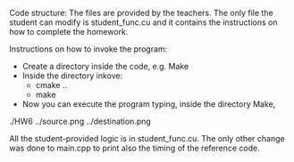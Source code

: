 Code structure:
The files are provided by the teachers.
The only file the student can modify is student_func.cu and it contains the instructions on how to complete the homework. 

Instructions on how to invoke the program:
- Create a directory inside the code, e.g. Make
- Inside the directory inkove: 
	- cmake ..
	- make
- Now you can execute the program typing, inside the directory Make,

./HW6 ../source.png ../destination.png 

All the student-provided logic is in student_func.cu. The only other change was done to main.cpp to print also the timing of the reference code.
